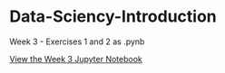 # Data-Sciency-Introduction
Week 3 - Exercises 1 and 2 as .pynb


[View the Week 3 Jupyter Notebook](https://github.com/tammekasra/Data-Sciency-Introduction/blob/main/Week_3.ipynb)





